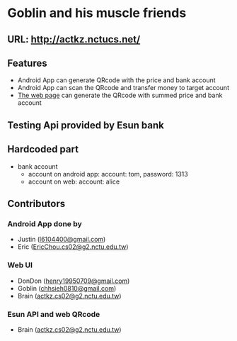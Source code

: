 # Goblin and his muscle friends

## URL: http://actkz.nctucs.net/

## Features
- Android App can generate QRcode with the price and bank account
- Android App can scan the QRcode and transfer money to target account
- [The web page](http://actkz.nctucs.net/) can generate the QRcode with summed price and bank account

## Testing Api provided by Esun bank

## Hardcoded part
- bank account
  - account on android app: account: tom, password: 1313
  - account on web: account: alice

## Contributors

### Android App done by
- Justin (l6104400@gmail.com)
- Eric (EricChou.cs02@g2.nctu.edu.tw)

### Web UI
- DonDon (henry19950709@gmail.com)
- Goblin (chhsieh0810@gmail.com)
- Brain (actkz.cs02@g2.nctu.edu.tw)

### Esun API and web QRcode
- Brain (actkz.cs02@g2.nctu.edu.tw)
